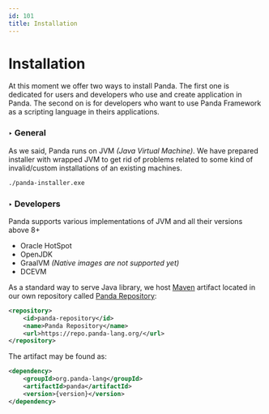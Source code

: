 ```yaml
---
id: 101
title: Installation
---
```


# Installation
At this moment we offer two ways to install Panda. The first one is dedicated for users and developers who use and create application in Panda. The second on is for developers who want to use Panda Framework as a scripting language in theirs applications.

### ‣ General
As we said, Panda runs on JVM *(Java Virtual Machine)*. We have prepared installer with wrapped JVM to get rid of problems related to some kind of invalid/custom installations of an existing machines.

```bash
./panda-installer.exe
```

### ‣ Developers
Panda supports various implementations of JVM and all their versions above 8+
* Oracle HotSpot 
* OpenJDK
* GraalVM *(Native images are not supported yet)*
* DCEVM

As a standard way to serve Java library, we host [Maven](https://maven.apache.org/what-is-maven.html) artifact located in our own repository called [Panda Repository](https://repo.panda-lang.org/): 

```xml
<repository>
    <id>panda-repository</id>
    <name>Panda Repository</name>
    <url>https://repo.panda-lang.org/</url>
</repository>
```

The artifact may be found as:

```xml
<dependency>
    <groupId>org.panda-lang</groupId>
    <artifactId>panda</artifactId>
    <version>{version}</version>
</dependency>
```